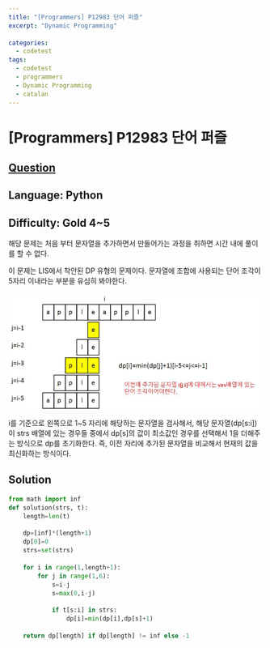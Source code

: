 ```yaml
---
title: "[Programmers] P12983 단어 퍼즐"
excerpt: "Dynamic Programming"

categories:
  - codetest
tags:
  - codetest
  - programmers
  - Dynamic Programming
  - catalan
---
```

# [Programmers] P12983 단어 퍼즐
## [Question](https://www.acmicpc.net/problem/12983)
## Language: Python
## Difficulty: Gold 4~5

해당 문제는 처음 부터 문자열을 추가하면서 만들어가는 과정을 취하면 시간 내에 풀이를 할 수 없다.

이 문제는 LIS에서 착안된 DP 유형의 문제이다. 문자열에 조합에 사용되는 단어 조각이 5자리 이내라는 부분을 유심히 봐야한다.

![p12983](/assets/images/algorithm/p12983.jpg)

i를 기준으로 왼쪽으로 1~5 자리에 해당하는 문자열을 검사해서, 해당 문자열(dp[s:i])이 strs 배열에 있는 경우들 중에서 dp[s]의 값이 최소값인 경우를 선택해서 1을 더해주는 방식으로 dp를 초기화한다. 즉, 이전 자리에 추가된 문자열을 비교해서 현재의 값을 최신화하는 방식이다.

## Solution 

```python
from math import inf   
def solution(strs, t):
    length=len(t)
    
    dp=[inf]*(length+1)
    dp[0]=0
    strs=set(strs)
    
    for i in range(1,length+1):
        for j in range(1,6):
            s=i-j
            s=max(0,i-j)
            
            if t[s:i] in strs:
                dp[i]=min(dp[i],dp[s]+1)
                
    return dp[length] if dp[length] != inf else -1
```